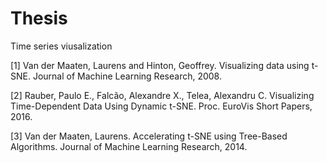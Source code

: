 # Thesis

Time series viusalization

[1] Van der Maaten, Laurens and Hinton, Geoffrey. Visualizing data using t-SNE. Journal of Machine Learning Research, 2008.

[2] Rauber, Paulo E., Falcão, Alexandre X., Telea, Alexandru C. Visualizing Time-Dependent Data Using Dynamic t-SNE. Proc. EuroVis Short Papers, 2016.

[3] Van der Maaten, Laurens. Accelerating t-SNE using Tree-Based Algorithms. Journal of Machine Learning Research, 2014.
